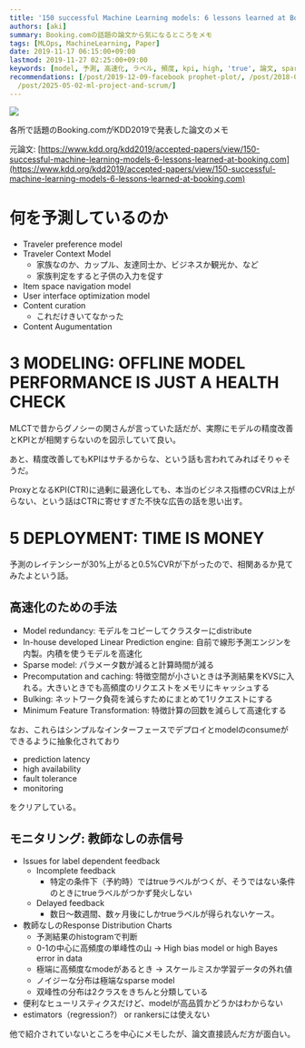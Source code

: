 ```yaml
---
title: '150 successful Machine Learning models: 6 lessons learned at Booking.comのメモ'
authors: [aki]
summary: Booking.comの話題の論文から気になるところをメモ
tags: [MLOps, MachineLearning, Paper]
date: 2019-11-17 06:15:00+09:00
lastmod: 2019-11-27 02:25:00+09:00
keywords: [model, 予測, 高速化, ラベル, 頻度, kpi, high, 'true', 論文, sparse]
recommendations: [/post/2019-12-09-facebook prophet-plot/, /post/2018-05-17_mlse-kickoff/,
  /post/2025-05-02-ml-project-and-scrum/]
---
```



![](https://images.unsplash.com/photo-1571942790878-b43e71f29476?ixlib=rb-1.2.1&q=85&fm=jpg&crop=entropy&cs=srgb)

各所で話題のBooking.comがKDD2019で発表した論文のメモ

元論文: [https://www.kdd.org/kdd2019/accepted-papers/view/150-successful-machine-learning-models-6-lessons-learned-at-booking.com](https://www.kdd.org/kdd2019/accepted-papers/view/150-successful-machine-learning-models-6-lessons-learned-at-booking.com)

# 何を予測しているのか

- Traveler preference model
- Traveler Context Model
    - 家族なのか、カップル、友達同士か、ビジネスか観光か、など
    - 家族判定をすると子供の入力を促す
- Item space navigation model
- User interface optimization model
- Content curation
    - これだけきいてなかった
- Content Augumentation

# 3 MODELING: OFFLINE MODEL PERFORMANCE IS JUST A HEALTH CHECK

MLCTで昔からグノシーの関さんが言っていた話だが、実際にモデルの精度改善とKPIとが相関すらないのを図示していて良い。

あと、精度改善してもKPIはサチるからな、という話も言われてみればそりゃそうだ。

ProxyとなるKPI(CTR)に過剰に最適化しても、本当のビジネス指標のCVRは上がらない、という話はCTRに寄せすぎた不快な広告の話を思い出す。

# 5 DEPLOYMENT: TIME IS MONEY

予測のレイテンシーが30%上がると0.5%CVRが下がったので、相関あるか見てみたよという話。

## 高速化のための手法

- Model redundancy: モデルをコピーしてクラスターにdistribute
- In-house developed Linear Prediction engine: 自前で線形予測エンジンを内製。内積を使うモデルを高速化
- Sparse model: パラメータ数が減ると計算時間が減る
- Precomputation and caching: 特徴空間が小さいときは予測結果をKVSに入れる。大きいときでも高頻度のリクエストをメモリにキャッシュする
- Bulking: ネットワーク負荷を減らすためにまとめて1リクエストにする
- Minimum Feature Transformation: 特徴計算の回数を減らして高速化する

なお、これらはシンプルなインターフェースでデプロイとmodelのconsumeができるように抽象化されており

- prediction latency
- high availability
- fault tolerance
- monitoring

をクリアしている。

## モニタリング: 教師なしの赤信号

- Issues for label dependent feedback
    - Incomplete feedback
        - 特定の条件下（予約時）ではtrueラベルがつくが、そうではない条件のときにtrueラベルがつかず発火しない
    - Delayed feedback
        - 数日〜数週間、数ヶ月後にしかtrueラベルが得られないケース。
- 教師なしのResponse Distribution Charts
    - 予測結果のhistogramで判断
    - 0-1の中心に高頻度の単峰性の山 → High bias model or high Bayes error in data
    - 極端に高頻度なmodeがあるとき → スケールミスか学習データの外れ値
    - ノイジーな分布は極端なsparse model
    - 双峰性の分布は2クラスをきちんと分類している
- 便利なヒューリスティクスだけど、modelが高品質かどうかはわからない
- estimators（regression?） or rankersには使えない

他で紹介されていないところを中心にメモしたが、論文直接読んだ方が面白い。
